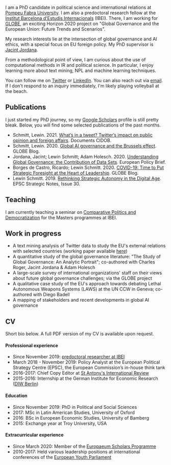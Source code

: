 I am a PhD candidate in political science and international relations at [Pompeu Fabra University](https://www.upf.edu/web/phd-political-and-social-sciences/). I am also a predoctoral research fellow at the [Institut Barcelona d'Estudis Internacionals](http://ibei.org/) (IBEI). There, I am working for [GLOBE](https://www.globe-project.eu/), an exciting Horizon 2020 project on "Global Governance and the European Union: Future Trends and Scenarios".

My research interests lie at the intersection of global governance and AI ethics, with a special focus on EU foreign policy. My PhD supervisor is [Jacint Jordana](https://scholar.google.com/citations?user=IQLfIgMAAAAJ&hl=en).

From a methodological point of view, I am curious about the use of computational methods in IR and political science. In particular, I enjoy learning more about text mining, NPL and machine learning techniques.

You can follow me on [Twitter](https://twitter.com/lewinontheedge) or [LinkedIn](https://www.linkedin.com/in/lewin-schmitt/). You can also reach out via [email](mailto:lewin.schmitt@upf.edu). If I don't respond to an inquiry immediately, I'm likely playing volleyball at the beach.

## Publications

I just started my PhD journey, so my [Google Scholars](https://scholar.google.com/citations?user=GyhxqV0AAAAJ) profile is still pretty bleak. Below, you will find some selected publications of the past months.

- Schmitt, Lewin. 2021. [What’s in a tweet? Twitter’s impact on public opinion and foreign affairs](https://www.cidob.org/en/publications/publication_series/documents_cidob/what_s_in_a_tweet_twitter_s_impact_2021_on_public_opinion_and_eu_foreign_affairs). Documents CIDOB.
- Schmitt, Lewin. 2020. [Global AI governance and the Brussels effect](https://www.globe-project.eu/en/global-ai-governance-and-the-brussels-effect_10536). GLOBE Blog. 
- Jordana, Jacint; Lewin Schmitt; Adam Holesch. 2020. [Understanding Global Governance: the Contribution of Data Sets](https://ec.europa.eu/research/participants/documents/downloadPublic?documentIds=080166e5cabc72eb&appId=PPGMS). European Policy Brief.
- Borges de Castro, Ricardo; Lewin Schmitt. 2020. [COVID-19: Time to Put Strategic Foresight at the Heart of Leadership](https://www.globe-project.eu/en/covid-19-time-to-put-strategic-foresight-at-the-heart-of-leadership_10031). GLOBE Blog.
- Lewin Schmitt. 2019. [Rethinking Strategic Autonomy in the Digital Age](https://op.europa.eu/en/publication-detail/-/publication/889dd7b7-0cde-11ea-8c1f-01aa75ed71a1/language-en/format-PDF). EPSC Strategic Notes, Issue 30.

## Teaching

I am currently teaching a seminar on [Comparative Politics and Democratization](https://www.ibei.org/en/comparative-politics-and-democratization_24324) for the Masters programmes at IBEI.

## Work in progress

- A text mining analysis of Twitter data to study the EU's external relations with selected countries (working paper available [here](https://github.com/lewinschmitt/lewinschmitt.github.io/raw/main/data/EU_Twitter_diplomacy-a_text-mining_analysis.pdf))
- A quantitative study of the global governance literature: "The Study of Global Governance: An Analytic Portrait"; co-authored with Charles Roger, Jacint Jordana & Adam Holesch
- A large-scale survey of international organizations' staff on their views about future global governance challenges; via the GLOBE project
- A qualitative case study of the EU's approach towards debating Lethal Autonomous Weapons Systems (LAWS) at the UN CCW in Geneva; co-authored with Diego Badell
- A mapping of stakeholders and recent developments in global AI governance

## CV
Short bio below. A full PDF version of my CV is available upon request.

#### Professional experience
- Since November 2019: [predoctoral researcher at IBEI](https://www.ibei.org/en/lewin-schmitt_169391)
- March 2018 - November 2019: Policy Analyst at the European Political Strategy Centre (EPSC), the European Commission’s in-house think tank
- 2016-2017: Chief Copy Editor at [St Antony's International Review](https://www.stairjournal.com/)
- 2015-2016: Internship at the German Institute for Economic Research ([DIW Berlin](https://www.diw.de/en))


#### Education
- Since November 2019: PhD in Political and Social Sciences
- 2017: MSc in Latin American Studies, University of Oxford
- 2016: BSc in European Economic Studies, University of Bamberg
- 2015: Exchange year at Troy University, USA

#### Extracurricular experience
- Since March 2020: Member of the [Europaeum Scholars Programme](https://europaeum.org/europaeum-scholars-programme/)
- 2010-2017: Held various leadership positions at international conferences of the [European Youth Parliament](https://eyp.org/)
